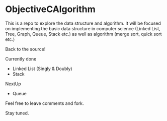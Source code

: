 # ObjectiveCAlgorithm
This is a repo to explore the data structure and algorithm. It will be focused on implementing the basic data structure in computer science (Linked List, Tree, Graph, Queue, Stack etc.) as well as algorithm (merge sort, quick sort etc.)

Back to the source!

Currently done

* Linked List (Singly & Doubly)
* Stack

NextUp

* Queue



Feel free to leave comments and fork. 

Stay tuned.


